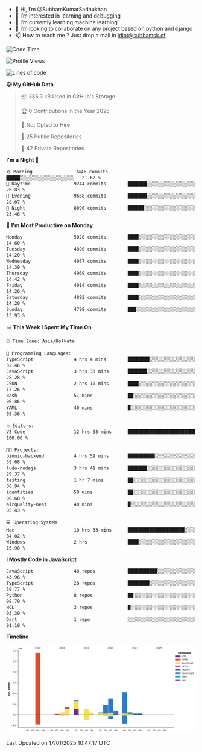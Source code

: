 - 👋 Hi, I’m @SubhamKumarSadhukhan
- 👀 I’m interested in learning and debugging
- 🌱 I’m currently learning machine learning
- 💞️ I’m looking to collaborate on any project based on python and django
- 📫 How to reach me ?
      Just drop a mail in idiot@subhamsk.cf

<!---
SubhamKumarSadhukhan/SubhamKumarSadhukhan is a ✨ special ✨ repository because its `README.md` (this file) appears on your GitHub profile.
You can click the Preview link to take a look at your changes.
--->


<!--START_SECTION:waka-->
![Code Time](http://img.shields.io/badge/Code%20Time-2%2C714%20hrs%2025%20mins-blue)

![Profile Views](http://img.shields.io/badge/Profile%20Views-0-blue)

![Lines of code](https://img.shields.io/badge/From%20Hello%20World%20I%27ve%20Written-2.8%20million%20lines%20of%20code-blue)

**🐱 My GitHub Data** 

> 📦 386.3 kB Used in GitHub's Storage 
 > 
> 🏆 0 Contributions in the Year 2025
 > 
> 🚫 Not Opted to Hire
 > 
> 📜 25 Public Repositories 
 > 
> 🔑 42 Private Repositories 
 > 
**I'm a Night 🦉** 

```text
🌞 Morning                7446 commits        █████░░░░░░░░░░░░░░░░░░░░   21.62 % 
🌆 Daytime                9244 commits        ███████░░░░░░░░░░░░░░░░░░   26.83 % 
🌃 Evening                9668 commits        ███████░░░░░░░░░░░░░░░░░░   28.07 % 
🌙 Night                  8090 commits        ██████░░░░░░░░░░░░░░░░░░░   23.48 % 
```
📅 **I'm Most Productive on Monday** 

```text
Monday                   5028 commits        ████░░░░░░░░░░░░░░░░░░░░░   14.60 % 
Tuesday                  4890 commits        ████░░░░░░░░░░░░░░░░░░░░░   14.20 % 
Wednesday                4957 commits        ████░░░░░░░░░░░░░░░░░░░░░   14.39 % 
Thursday                 4969 commits        ████░░░░░░░░░░░░░░░░░░░░░   14.42 % 
Friday                   4914 commits        ████░░░░░░░░░░░░░░░░░░░░░   14.26 % 
Saturday                 4892 commits        ████░░░░░░░░░░░░░░░░░░░░░   14.20 % 
Sunday                   4798 commits        ███░░░░░░░░░░░░░░░░░░░░░░   13.93 % 
```


📊 **This Week I Spent My Time On** 

```text
🕑︎ Time Zone: Asia/Kolkata

💬 Programming Languages: 
TypeScript               4 hrs 4 mins        ████████░░░░░░░░░░░░░░░░░   32.46 % 
JavaScript               3 hrs 33 mins       ███████░░░░░░░░░░░░░░░░░░   28.28 % 
JSON                     2 hrs 10 mins       ████░░░░░░░░░░░░░░░░░░░░░   17.26 % 
Bash                     51 mins             ██░░░░░░░░░░░░░░░░░░░░░░░   06.86 % 
YAML                     40 mins             █░░░░░░░░░░░░░░░░░░░░░░░░   05.36 % 

🔥 Editors: 
VS Code                  12 hrs 33 mins      █████████████████████████   100.00 % 

🐱‍💻 Projects: 
bionic-backend           4 hrs 59 mins       ██████████░░░░░░░░░░░░░░░   39.68 % 
ludo-nodejs              3 hrs 41 mins       ███████░░░░░░░░░░░░░░░░░░   29.37 % 
testing                  1 hr 7 mins         ██░░░░░░░░░░░░░░░░░░░░░░░   08.94 % 
identities               50 mins             ██░░░░░░░░░░░░░░░░░░░░░░░   06.68 % 
airquality-nest          40 mins             █░░░░░░░░░░░░░░░░░░░░░░░░   05.43 % 

💻 Operating System: 
Mac                      10 hrs 33 mins      █████████████████████░░░░   84.02 % 
Windows                  2 hrs               ████░░░░░░░░░░░░░░░░░░░░░   15.98 % 
```

**I Mostly Code in JavaScript** 

```text
JavaScript               40 repos            ███████████░░░░░░░░░░░░░░   43.96 % 
TypeScript               28 repos            ████████░░░░░░░░░░░░░░░░░   30.77 % 
Python                   8 repos             ██░░░░░░░░░░░░░░░░░░░░░░░   08.79 % 
HCL                      3 repos             █░░░░░░░░░░░░░░░░░░░░░░░░   03.30 % 
Dart                     1 repo              ░░░░░░░░░░░░░░░░░░░░░░░░░   01.10 % 
```



**Timeline**

![Lines of Code chart](https://raw.githubusercontent.com/SubhamKumarSadhukhan/SubhamKumarSadhukhan/main/assets/bar_graph.png)


 Last Updated on 17/01/2025 10:47:17 UTC
<!--END_SECTION:waka-->
